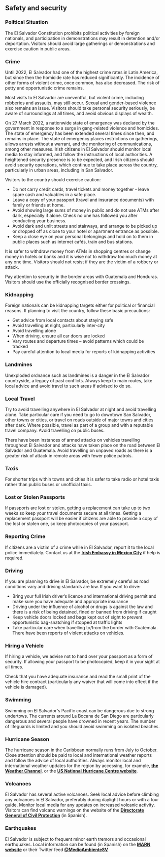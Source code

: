 ## Safety and security

### **Political Situation**

The El Salvador Constitution prohibits political activities by foreign nationals, and participation in demonstrations may result in detention and/or deportation. Visitors should avoid large gatherings or demonstrations and exercise caution in public areas.

### **Crime**

Until 2022, El Salvador had one of the highest crime rates in Latin America, but since then the homicide rate has reduced significantly. The incidence of other forms of violent crime, once common, has also decreased. The risk of petty and opportunistic crime remains.

Most visits to El Salvador are uneventful, but violent crime, including robberies and assaults, may still occur. Sexual and gender-based violence also remains an issue. Visitors should take personal security seriously, be aware of surroundings at all times, and avoid obvious displays of wealth.

On 27 March 2022, a nationwide state of emergency was declared by the government in response to a surge in gang-related violence and homicides. The state of emergency has been extended several times since then, and remains in place. The state of emergency places restrictions on gatherings, allows arrests without a warrant, and the monitoring of communications, among other measures. Irish citizens in El Salvador should monitor local media to stay informed, and follow the instructions of local authorities. A heightened security presence is to be expected, and Irish citizens should avoid security operations, which continue to take place across the country, particularly in urban areas, including in San Salvador.

Visitors to the country should exercise caution:

* Do not carry credit cards, travel tickets and money together - leave spare cash and valuables in a safe place.
* Leave a copy of your passport (travel and insurance documents) with family or friends at home.
* Avoid showing large sums of money in public and do not use ATMs after dark, especially if alone. Check no one has followed you after conducting your business.
* Avoid dark and unlit streets and stairways, and arrange to be picked up or dropped off as close to your hotel or apartment entrance as possible.
* Keep a close eye on your personal belongings and hold on to them in public places such as internet cafés, train and bus stations.

It is safer to withdraw money from ATMs in shopping centres or change money in hotels or banks and it is wise not to withdraw too much money at any one time. Visitors should not resist if they are the victim of a robbery or attack.

Pay attention to security in the border areas with Guatemala and Honduras. Visitors should use the officially recognised border crossings.

### **Kidnapping**

Foreign nationals can be kidnapping targets either for political or financial reasons. If planning to visit the country, follow these basic precautions:

* Get advice from local contacts about staying safe
* Avoid travelling at night, particularly inter-city
* Avoid travelling alone
* When driving, ensure all car doors are locked
* Vary routes and departure times – avoid patterns which could be tracked
* Pay careful attention to local media for reports of kidnapping activities

### **Landmines**

Unexploded ordnance such as landmines is a danger in the El Salvador countryside, a legacy of past conflicts. Always keep to main routes, take local advice and avoid travel to such areas if advised to do so.

### **Local Travel**

Try to avoid travelling anywhere in El Salvador at night and avoid travelling alone. Take particular care if you need to go to downtown San Salvador, other towns or cities, or travel on roads outside of major towns and cities after dark. Where possible, travel as part of a group and with a reputable travel company. Avoid travelling on public buses.

There have been instances of armed attacks on vehicles travelling throughout El Salvador and attacks have taken place on the road between El Salvador and Guatemala. Avoid travelling on unpaved roads as there is a greater risk of attack in remote areas with fewer police patrols.

### **Taxis**

For shorter trips within towns and cities it is safer to take radio or hotel taxis rather than public buses or unofficial taxis.

### **Lost or Stolen Passports**

If passports are lost or stolen, getting a replacement can take up to two weeks so keep your travel documents secure at all times. Getting a replacement passport will be easier if citizens are able to provide a copy of the lost or stolen one, so keep photocopies of your passport.

### **Reporting Crime**

If citizens are a victim of a crime while in El Salvador, report it to the local police immediately. Contact us at the [**Irish Embassy in Mexico City**](https://www.ireland.ie/en/mexico/mexicocity/) if help is required.

### **Driving**

If you are planning to drive in El Salvador, be extremely careful as road conditions vary and driving standards are low. If you want to drive:

* Bring your full Irish driver’s licence and international driving permit and make sure you have adequate and appropriate insurance
* Driving under the influence of alcohol or drugs is against the law and there is a risk of being detained, fined or banned from driving if caught
* Keep vehicle doors locked and bags kept out of sight to prevent opportunistic bag-snatching if stopped at traffic lights
* Take particular care when travelling to/from the border with Guatemala. There have been reports of violent attacks on vehicles.

### **Hiring a Vehicle**

If hiring a vehicle, we advise not to hand over your passport as a form of security. If allowing your passport to be photocopied, keep it in your sight at all times.

Check that you have adequate insurance and read the small print of the vehicle hire contract (particularly any waiver that will come into effect if the vehicle is damaged).

### **Swimming**

Swimming on El Salvador's Pacific coast can be dangerous due to strong undertows. The currents around La Bocana de San Diego are particularly dangerous and several people have drowned in recent years. The number of lifeguards is limited and you should avoid swimming on isolated beaches.

### **Hurricane Season**

The hurricane season in the Caribbean normally runs from July to October. Close attention should be paid to local and international weather reports and follow the advice of local authorities. Always monitor local and international weather updates for the region by accessing, for example, [**the Weather Channel**](http://www.weather.com/), or the [**US National Hurricane Centre website**](http://www.nhc.noaa.gov/).

### **Volcanoes**

El Salvador has several active volcanoes. Seek local advice before climbing any volcanoes in El Salvador, preferably during daylight hours or with a tour guide. Monitor local media for any updates on increased volcanic activity. Visitors can find volcano warnings on the website of the [**Directorate General of Civil Protection**](http://www.proteccioncivil.gob.sv/) (in Spanish).

### **Earthquakes**

El Salvador is subject to frequent minor earth tremors and occasional earthquakes. Local information can be found (in Spanish) on the [**MARN website**](http://www.marn.gob.sv/) or their Twitter feed [**@MedioAmbienteSV**](https://twitter.com/medioambientesv?lang=en)